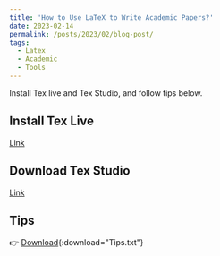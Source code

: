 ```yaml
---
title: 'How to Use LaTeX to Write Academic Papers?'
date: 2023-02-14
permalink: /posts/2023/02/blog-post/
tags:
  - Latex
  - Academic
  - Tools
---
```


Install Tex live and Tex Studio, and follow tips below.


## Install Tex Live
[Link](https://blog.csdn.net/Luan__Yu/article/details/143562703/)

## Download Tex Studio
[Link](https://www.texstudio.org/)

## Tips
👉 [Download](/files/Tips.txt){:download="Tips.txt"}
